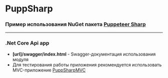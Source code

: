 # PuppSharp
### Пример использования NuGet пакета [Puppeteer Sharp](https://www.puppeteersharp.com/ "Api Documentation")
----
### .Net Core Api app
- **[url]/swagger/index.html** - Swagger-документация использования модуля
- Для тестирования работы приложения рекомендуется использовать MVC-приложение [PuppSharpMVC](https://github.com/atereshchenko/PuppSharpMVC "MVC App")
